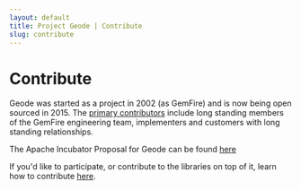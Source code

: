 ```yaml
---
layout: default
title: Project Geode | Contribute
slug: contribute
---
```


# Contribute

Geode was started as a project in 2002 (as GemFire) and is now being open sourced in 2015. The [primary contributors](https://github.com/project-geode/docs/wiki/Apache-Incubator-Proposal#Initial_Committers) include long standing members of the GemFire engineering team, implementers and customers with long standing relationships.

The Apache Incubator Proposal for Geode can be found [here](https://github.com/project-geode/docs/wiki/Apache-Incubator-Proposal)

If you'd like to participate, or contribute to the libraries on top of it, learn how to contribute [here](https://github.com/project-geode/docs/wiki/How-to-Contribute).

